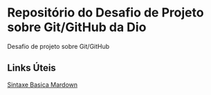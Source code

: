 #  Repositório do Desafio  de Projeto sobre Git/GitHub da Dio
Desafio de projeto sobre Git/GitHub

##  Links Úteis
[Sintaxe Basica Mardown](https://www.markdownguide.org/basic-syntax/)
